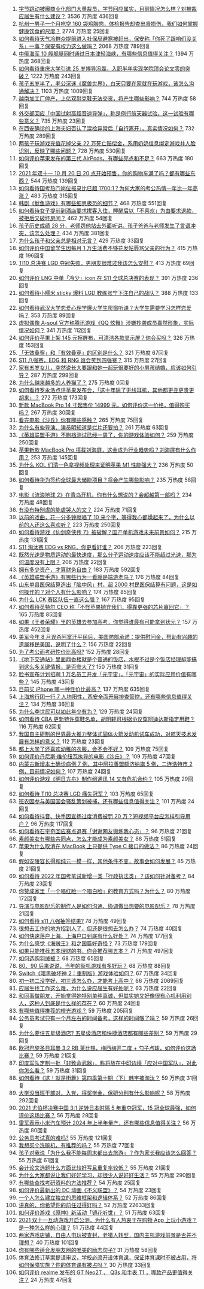 1. [字节跳动被曝商业化部门大量裁员，字节回应属实，目前情况怎么样？对被裁应届生有什么建议？](https://www.zhihu.com/question/492696333) 3536 万热度 436回复
1. [杭州一男子一个月吃空 160 袋鸡胸肉，体检报告却查出肾损伤，我们如何掌握健康饮食的尺度？](https://www.zhihu.com/question/493277093) 2774 万热度 25回复
1. [如何看待天气冷群众提前进入社保局避寒被赶出，保安称「你死了跟咱们没关系」一事？保安有权力这么做吗？](https://www.zhihu.com/question/492940072) 2068 万热度 789回复
1. [中俄海军 10 艘舰艇同时通过日本津轻海峡，有哪些信息值得关注？](https://www.zhihu.com/question/493214257) 1394 万热度 368回复
1. [如何看待重庆大学引进 25 岁博导冯磊，入职半年实现学院顶会论文零的突破？](https://www.zhihu.com/question/492917683) 1222 万热度 243回复
1. [孩子五岁半了，老公沉迷《魔兽世界》，白天只要在家就在玩游戏，该怎么沟通解决？](https://www.zhihu.com/question/492997580) 1103 万热度 1009回复
1. [越南加工厂停产，上亿双耐克鞋无法交货，将产生哪些影响？](https://www.zhihu.com/question/493016686) 744 万热度 58回复
1. [外交部回应「中国试射高超音速导弹」，称是例行航天器试验，这一试验有哪些意义？](https://www.zhihu.com/question/493247885) 735 万热度 23回复
1. [在西安确诊的上海夫妇否认了混检异常后「自行离开」，真实情况如何？](https://www.zhihu.com/question/493167856) 732 万热度 289回复
1. [两孩子玩游戏充值花掉父亲 22 万死亡赔偿金，系用奶奶信息绑定游戏并人脸识别，反映了哪些问题？](https://www.zhihu.com/question/493105377) 728 万热度 530回复
1. [如何评价苹果发布的第三代 AirPods，有哪些亮点和不足？](https://www.zhihu.com/question/493187901) 663 万热度 180回复
1. [2021 年双十一 10 月 20 日 20 点开始预售，你的购物车满了吗？都有哪些东西？](https://www.zhihu.com/question/493322865) 544 万热度 139回复
1. [如何看待国考热门岗位报录比已超 1700:1？为何大家的考公热情一年比一年高涨？](https://www.zhihu.com/question/492946553) 483 万热度 315回复
1. [韩剧《鱿鱼游戏》有哪些细思极恐的细节？](https://www.zhihu.com/question/487370520) 468 万热度 551回复
1. [如何看待女子提前到酒店要求撵客入住，睡醒后以「不喜欢」为由要求退款，被拒后又破坏房间？](https://www.zhihu.com/question/493266910) 462 万热度 54回复
1. [孩子历史成绩 28 分，老师罚他站去外面听讲。孩子爸爸与老师发生了言语冲突，该怎么处理？](https://www.zhihu.com/question/492188896) 434 万热度 381回复
1. [为什么孩子和父亲总是相对无言？](https://www.zhihu.com/question/491822944) 429 万热度 33回复
1. [如何评价中国留学生因每月 1 万生活费不够花发帖辱骂父亲的行为？](https://www.zhihu.com/question/493072693) 415 万热度 196回复
1. [TI10 总决赛 LGD 夺冠失败，男朋友很难过我该怎么安慰？](https://www.zhihu.com/question/493037120) 413 万热度 69回复
1. [如何评价 LNG 中单「冷少」icon 在 S11 全球总决赛的表现？](https://www.zhihu.com/question/493158379) 391 万热度 236回复
1. [如何看待小糯米 sticky 爆料 LGD 教练张宁下注自己的战队？](https://www.zhihu.com/question/492996721) 388 万热度 133回复
1. [如何看待武汉大学恋爱心理学爆火学生爬窗听课？大学生需要学习怎样恋爱吗？](https://www.zhihu.com/question/493301827) 353 万热度 89回复
1. [虚拟偶像 A-soul 官方称腾讯游戏《QQ 炫舞》涉嫌抄袭成员嘉然形象，实际情况如何？](https://www.zhihu.com/question/493172617) 341 万热度 112回复
1. [如何评价苹果上架 145 元擦屏布，可清洁各款显示屏？你会买吗？](https://www.zhihu.com/question/493223299) 326 万热度 153回复
1. [「无效叠穿」和「有效叠穿」的区别是什么？](https://www.zhihu.com/question/485023535) 321 万热度 67回复
1. [S11 八强赛，EDG 和 RNG 谁会笑到四强赛？](https://www.zhihu.com/question/493195860) 315 万热度 27回复
1. [家有五岁女儿，突然说长大要跟和她一起玩很要好的小男孩结婚，应该如何引导？](https://www.zhihu.com/question/492278369) 287 万热度 299回复
1. [为什么越来越多的人养猫了？](https://www.zhihu.com/roundtable/cutepets) 275 万热度 0回复
1. [如何看待罗永浩点评苹果发布会，「这十年除了无线耳机，其他都更丑更贵更胡来」？](https://www.zhihu.com/question/493252428) 272 万热度 173回复
1. [新款 MacBook Pro 14 寸起售价 14999 元，如何评价这一价格，值得购买吗？](https://www.zhihu.com/question/493189916) 267 万热度 30回复
1. [看完电影《沙丘》你有哪些感触？](https://www.zhihu.com/question/392107457) 265 万热度 75回复
1. [为什么有些导演、演员明知道是烂片还要拍？](https://www.zhihu.com/question/492998645) 261 万热度 63回复
1. [《英雄联盟手游》不删档测试已经一周了，你的游戏体验如何？](https://www.zhihu.com/question/493124889) 259 万热度 250回复
1. [苹果新款 MacBook Pro 搭载刘海屏，这会成为行业趋势吗？刘海屏有什么作用？](https://www.zhihu.com/question/493189294) 253 万热度 145回复
1. [为什么 KOL 们清一色拿视频处理来证明苹果 M1 性能强大？](https://www.zhihu.com/question/460373656) 236 万热度 50回复
1. [如何看待华为签约全球最大储能项目？将会产生哪些影响？](https://www.zhihu.com/question/493122104) 235 万热度 58回复
1. [电影《流浪地球 2》在青岛开机，你有什么想说的？会超越第一部吗？](https://www.zhihu.com/question/492543746) 234 万热度 48回复
1. [有没有特别虐的能虐哭人的文？](https://www.zhihu.com/question/482223346) 224 万热度 71回复
1. [以前的戏曲，花一分多钟就唱了 10 来个字，等得我心都燥起来了，为什么以前的人还这么喜欢听？](https://www.zhihu.com/question/447050805) 223 万热度 250回复
1. [如何看待游戏《仙剑奇侠传 7》被破解？国产单机游戏未来前景如何？](https://www.zhihu.com/question/493060450) 215 万热度 131回复
1. [S11 淘汰赛 EDG vs RNG，你更看好谁？](https://www.zhihu.com/question/493195159) 206 万热度 223回复
1. [既然光速是物质运动的最快速度，那么分子运动速度应该不能超过光速，那为何温度没有上限？](https://www.zhihu.com/question/489589833) 206 万热度 22回复
1. [拥有多少资产，才算财务自由？](https://www.zhihu.com/question/443106237) 183 万热度 592回复
1. [《英雄联盟手游》有哪些行为一看就是端游老鸟？](https://www.zhihu.com/question/493163930) 176 万热度 84回复
1. [山东单县医保结算造出「脑中风」村，超 2000 村民医保结算有问题，这是如何操作的？对个人有什么影响？](https://www.zhihu.com/question/493036065) 174 万热度 85回复
1. [为什么 LCK 赛区队伍一直这么强？](https://www.zhihu.com/question/492644323) 167 万热度 95回复
1. [如何看待英特尔 CEO 称「不怪苹果抛弃我们，得靠更强的芯片赢回它」？](https://www.zhihu.com/question/493037936) 165 万热度 85回复
1. [如果《王者荣耀》里的英雄去参加高考，你觉得谁最有可能拿到状元？](https://www.zhihu.com/question/405770200) 157 万热度 452回复
1. [美军今年 8 月误杀阿富汗平民后，美国防部承诺：提供慰问金，帮助有兴趣的遗属移民美国，说明了什么？](https://www.zhihu.com/question/493031181) 156 万热度 22回复
1. [为了考公而考研性价比高吗?](https://www.zhihu.com/question/492076754) 152 万热度 28回复
1. [《地下交通站》里面鼎香楼就是个普通的饭店，水根不过是个饭店经理却能搞到这么多关键情报，是否夸大了?](https://www.zhihu.com/question/487918531) 150 万热度 31回复
1. [脸书宣布计划招聘 1 万名员工开发「元宇宙」，「元宇宙」的实际应用价值有哪些？](https://www.zhihu.com/question/493121373) 145 万热度 43回复
1. [目前买 iPhone 哪一种性价比最高？](https://www.zhihu.com/question/282716004) 137 万热度 635回复
1. [上海旅行团一行 7 人均阳性，西安全面开展排查管控，还有哪些信息值得关注？](https://www.zhihu.com/question/493036427) 134 万热度 36回复
1. [为什么李世民可以如此年少有为？](https://www.zhihu.com/question/443026212) 129 万热度 24回复
1. [如何看待 CBA 更新特许穿鞋名单，胡明轩可根据协议穿阿迪达斯指定用鞋？](https://www.zhihu.com/question/492787331) 116 万热度 62回复
1. [我国自主研制的世界最大推力整体式固体火箭发动机试车成功，对航天技术发展有怎样的意义？](https://www.zhihu.com/question/493255962) 112 万热度 23回复
1. [都上大学了还喜欢幼稚的衣服，会不会不好？](https://www.zhihu.com/question/492087181) 109 万热度 75回复
1. [如何评价丹尼斯·维伦纽瓦执导的电影《沙丘》？](https://www.zhihu.com/question/417151787) 109 万热度 47回复
1. [内蒙古新增本土确诊病例 7 例，其中阿拉善盟额济纳旗 5 例，二连浩特市 2 例，目前情况如何？](https://www.zhihu.com/question/493203014) 107 万热度 24回复
1. [如何评价游戏《明日方舟》制作组通讯 14 又有危机合约？](https://www.zhihu.com/question/493327947) 105 万热度 29回复
1. [如何看待 TI10 总决赛 LGD 痛失冠军？](https://www.zhihu.com/question/492993196) 103 万热度 65回复
1. [班农因参与美国国会骚乱策划被捕，还有哪些信息值得关注？](https://www.zhihu.com/question/493410245) 101 万热度 24回复
1. [如何看待抖音、快手因宣扬过度消费被罚 20 万？短视频平台应怎样引导用户？](https://www.zhihu.com/question/493077358) 96 万热度 117回复
1. [如何看待石宇奇回应赛点退赛「谢谢网友锻炼我心态」？](https://www.zhihu.com/question/492956481) 96 万热度 21回复
1. [素颜美女有哪些共同点，怎么才能成为素颜美女？](https://www.zhihu.com/question/493159416) 88 万热度 51回复
1. [苹果为什么取消在 MacBook 上只提供 Type C 接口的做法？](https://www.zhihu.com/question/493201692) 86 万热度 24回复
1. [假如安陵容长得和纯元一模一样，其他条件不变，故事会如何发展？](https://www.zhihu.com/question/491462920) 85 万热度 21回复
1. [如何看待 2022 年国考笔试新增一类「行政执法类」？该如何针对备考？](https://www.zhihu.com/question/492325968) 84 万热度 23回复
1. [你赞成家里「一个唱红脸一个唱白脸」的教育方式吗？为什么？](https://www.zhihu.com/question/336332087) 80 万热度 172回复
1. [导演与电影配乐的制作人是如何沟通、协调做出想要的电影配乐？](https://www.zhihu.com/question/21195215) 78 万热度 21回复
1. [如何看待 s11 八强抽签结果?](https://www.zhihu.com/question/493195021) 78 万热度 49回复
1. [很想去工作的地方招到人了，但还是很想去怎么办？](https://www.zhihu.com/question/484855449) 74 万热度 40回复
1. [如何快速落户上海，上海户口到底有什么好处？](https://www.zhihu.com/question/455579654) 74 万热度 177回复
1. [为什么感觉《海贼王》和之国篇好奇怪？](https://www.zhihu.com/question/396342020) 73 万热度 179回复
1. [如果只能推荐五本理财的书，你会推荐哪五本？](https://www.zhihu.com/question/442070830) 71 万热度 497回复
1. [如何选购羽绒被？](https://www.zhihu.com/question/21863355) 68 万热度 65回复
1. [80、90 后来说说，当年的街机游戏有多好玩？](https://www.zhihu.com/question/492627076) 68 万热度 88回复
1. [Switch《暗黑破坏神 2：重制版》游戏体验如何？](https://www.zhihu.com/question/489455622) 67 万热度 34回复
1. [初一初二没学好，初三该怎么办，才能考上高中？](https://www.zhihu.com/question/484922800) 66 万热度 2069回复
1. [应届生找工作这么难，为什么说应届生有好处呢？](https://www.zhihu.com/question/490813794) 63 万热度 22回复
1. [和同事做朋友，开始觉得她特别单纯真诚，但其实她又好像很有心机利用别人，这种人到底是什么样的存在？](https://www.zhihu.com/question/492932503) 60 万热度 24回复
1. [有哪些值得推荐的橙光游戏？](https://www.zhihu.com/question/336679633) 59 万热度 205回复
1. [公务员考试只有一个月左右的时间备考，这样的时间够了吗？](https://www.zhihu.com/question/394564802) 59 万热度 26回复
1. [为什么要住五星级酒店? 五星级酒店和快捷酒店都有哪些差别？](https://www.zhihu.com/question/25257575) 59 万热度 29回复
1. [欧冠巴黎圣日耳曼 3:2 RB 莱比锡，梅西梅开二度 + 勺子点球，如何评价这场比赛？](https://www.zhihu.com/question/493399695) 59 万热度 21回复
1. [印度军队定制一批「非致命武器」，称将放在中印边境「应对中国军队」，对此你怎么看？](https://www.zhihu.com/question/493416204) 59 万热度 31回复
1. [如何看待《这！就是街舞》第四季第十期（下）韩宇被淘汰？](https://www.zhihu.com/question/492972666) 59 万热度 31回复
1. [大学没当班干部对，入党，得奖学金，保研分别有什么影响呢？](https://www.zhihu.com/question/423749400) 58 万热度 292回复
1. [2021 尤伯杯决赛中国 3:1 逆转日本时隔 5 年重夺冠军，15 冠全球最强，如何评价这场比赛？](https://www.zhihu.com/question/492773072) 56 万热度 28回复
1. [雷军表示小米汽车预计 2024 年上半年量产，还有哪些信息值得关注？](https://www.zhihu.com/question/493240374) 56 万热度 80回复
1. [公务员考试真的难吗?](https://www.zhihu.com/question/486450647) 55 万热度 121回复
1. [我想买个洗碗机，有推荐的吗？](https://www.zhihu.com/question/398574597) 55 万热度 77回复
1. [孩子对我说「为什么我不能每周末都出去旅游」？作为家长我应该怎么回答？](https://www.zhihu.com/question/493067010) 55 万热度 61回复
1. [会计论文选题什么方面比较好写且重复率较低？](https://www.zhihu.com/question/429014207) 55 万热度 21回复
1. [为什么大家都说让我们好好学习，却很少人说好好生活？](https://www.zhihu.com/question/490927171) 55 万热度 290回复
1. [有哪些查找考研资料的方法推荐？](https://www.zhihu.com/question/493225787) 54 万热度 25回复
1. [如何评价最新出的 DC 动画《不义联盟》？](https://www.zhihu.com/question/492142452) 54 万热度 23回复
1. [一个人怎么建立独立的思维框架和逻辑体系？](https://www.zhihu.com/question/442047678) 52 万热度 86回复
1. [讲真的，你希望你的前任过得好吗？](https://www.zhihu.com/question/337529445) 52 万热度 22633回复
1. [如何评价游戏《原神》新活动「镜花听世」？](https://www.zhihu.com/question/492529942) 51 万热度 63回复
1. [2021 双十一互动游戏开启公测，为什么有人热衷于在购物 App 上玩小游戏？是一种怎么样的心理？](https://www.zhihu.com/question/493035796) 51 万热度 44回复
1. [两家游戏店铺，自由人电玩被查封，老猎人转型，国内主机游戏前景是否并不理想？](https://www.zhihu.com/question/492774446) 40 万热度 101回复
1. [你有哪些适合发朋友圈的唯美的励志句子?](https://www.zhihu.com/question/484058744) 31 万热度 58回复
1. [体育法修订草案提请审议，学校必须开设体育课，保证体育课时不被占用，将如何保障实施？你的体育课有被占吗？](https://www.zhihu.com/question/493224915) 30 万热度 33回复
1. [如何评价 realme 发布的 GT Neo2T 、 Q3s 和手表 T1 ，哪款产品更值得关注？](https://www.zhihu.com/question/493257571) 24 万热度 47回复